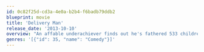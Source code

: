 ```yaml
---
id: 0c82f25d-cd3a-4e0a-b2b4-f6badb79ddb2
blueprint: movie
title: 'Delivery Man'
release_date: '2013-10-10'
overview: "An affable underachiever finds out he's fathered 533 children through anonymous donations to a fertility clinic 20 years ago. Now he must decide whether or not to come forward when 142 of them file a lawsuit to reveal his identity."
genres: '[{"id": 35, "name": "Comedy"}]'
---
```

